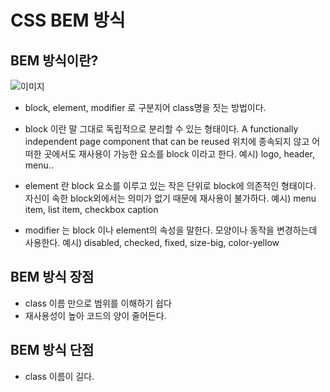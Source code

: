 # CSS BEM 방식

## BEM 방식이란?

![이미지](https://getbem.com/assets/github_captions.3a78c10d_ZfCSDb.jpg)

- block, element, modifier 로 구분지어 class명을 짓는 방법이다.
- block 이란 말 그대로 독립적으로 분리할 수 있는 형태이다.
  A functionally independent page component that can be reused
  위치에 종속되지 않고 어떠한 곳에서도 재사용이 가능한 요소를 block 이라고 한다. 예시) logo, header, menu..

- element 란 block 요소를 이루고 있는 작은 단위로 block에 의존적인 형태이다.
  자신이 속한 block외에서는 의미가 없기 때문에 재사용이 불가하다.
  예시) menu item, list item, checkbox caption

- modifier 는 block 이나 element의 속성을 말한다. 모양이나 동작을 변경하는데 사용한다.
  예시) disabled, checked, fixed, size-big, color-yellow

## BEM 방식 장점

- class 이름 만으로 범위를 이해하기 쉽다
- 재사용성이 높아 코드의 양이 줄어든다.

## BEM 방식 단점

- class 이름이 길다.
